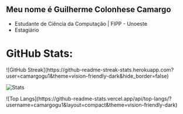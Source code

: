 ## Meu nome é Guilherme Colonhese Camargo
- Estudante de Ciência da Computação | FIPP - Unoeste
- Estagiário

# GitHub Stats:
<div>
![GitHub Streak](https://github-readme-streak-stats.herokuapp.com?user=camargogu1&theme=vision-friendly-dark&hide_border=false)

![Stats](https://github-readme-stats.vercel.app/api?username=camargogu1&layout=compact&theme=vision-friendly-dark&include_all_commits=true&count_private=true)
</div>
![Top Langs](https://github-readme-stats.vercel.app/api/top-langs/?username=camargogu1&layout=compact&theme=vision-friendly-dark)
